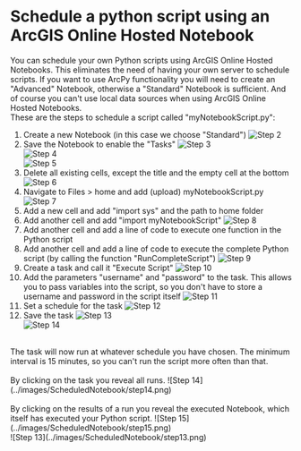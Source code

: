# Schedule a python script using an ArcGIS Online Hosted Notebook
You can schedule your own Python scripts using ArcGIS Online Hosted Notebooks. This eliminates the need of having your own server to schedule scripts. If you want to use ArcPy functionality you will need to create an "Advanced" Notebook, otherwise a "Standard" Notebook is sufficient. And of course you can't use local data sources when using ArcGIS Online Hosted Notebooks.
<br>
These are the steps to schedule a script called "myNotebookScript.py":
<br>
1. Create a new Notebook (in this case we choose "Standard")
![Step 2](../images/ScheduledNotebook/step2.png)<br/>
2. Save the Notebook to enable the "Tasks"
![Step 3](../images/ScheduledNotebook/step3.png)<br/>
![Step 4](../images/ScheduledNotebook/step4.png)<br/>
![Step 5](../images/ScheduledNotebook/step5.png)<br/>
3. Delete all existing cells, except the title and the empty cell at the bottom
![Step 6](../images/ScheduledNotebook/step6.png)<br/>
4. Navigate to Files > home and add (upload) myNotebookScript.py
![Step 7](../images/ScheduledNotebook/step7.png)<br/>
5. Add a new cell and add "import sys" and  the path to home folder
6. Add another cell and add "import myNotebookScript"
![Step 8](../images/ScheduledNotebook/step8.png)<br/>
7. Add another cell and add a line of code to execute one function in the Python script
8. Add another cell and add a line of code to execute the complete Python script (by calling the function "RunCompleteScript")
![Step 9](../images/ScheduledNotebook/step9.png)<br/>
9. Create a task and call it "Execute Script"
![Step 10](../images/ScheduledNotebook/step10.png)<br/>
10. Add the parameters "username" and "password" to the task. This allows you to pass variables into the script, so you don't have to store a username and password in the script itself
![Step 11](../images/ScheduledNotebook/step11.png)<br/>
11. Set a schedule for the task
![Step 12](../images/ScheduledNotebook/step12.png)<br/>
12. Save the task
![Step 13](../images/ScheduledNotebook/step13.png)<br/>
![Step 14](../images/ScheduledNotebook/step14.png)<br/>
<br>
The task will now run at whatever schedule you have chosen. The minimum interval is 15 minutes, so you can't run the script more often than that.
<br>
<br>
By clicking on the task you reveal all runs.
![Step 14](../images/ScheduledNotebook/step14.png)<br/>
<br>
By clicking on the results of a run you reveal the executed Notebook, which itself has executed your Python script.
![Step 15](../images/ScheduledNotebook/step15.png)<br/>
![Step 13](../images/ScheduledNotebook/step13.png)<br/>